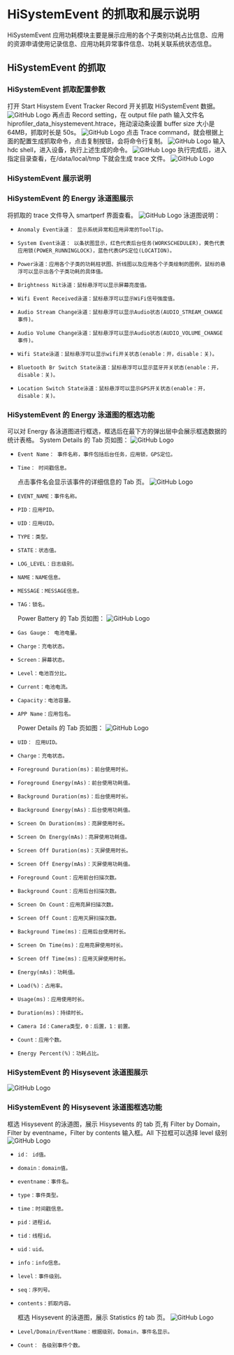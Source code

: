# HiSystemEvent 的抓取和展示说明

HiSystemEvent 应用功耗模块主要是展示应用的各个子类别功耗占比信息、应用的资源申请使用记录信息、应用功耗异常事件信息、功耗关联系统状态信息。

## HiSystemEvent 的抓取

### HiSystemEvent 抓取配置参数

打开 Start Hisystem Event Tracker Record 开关抓取 HiSystemEvent 数据。
![GitHub Logo](../../figures/HiSystemEvent/hisyseventsetting.jpg)
再点击 Record setting，在 output file path 输入文件名 hiprofiler_data_hisystemevent.htrace，拖动滚动条设置 buffer size 大小是 64MB，抓取时长是 50s。
![GitHub Logo](../../figures/HiSystemEvent/hisystemeventrecord.jpg)
点击 Trace command，就会根据上面的配置生成抓取命令，点击复制按钮，会将命令行复制。
![GitHub Logo](../../figures/HiSystemEvent/hisystemcommand.jpg)
输入 hdc shell，进入设备，执行上述生成的命令。
![GitHub Logo](../../figures/HiSystemEvent/hisystemeventemexcute.jpg)
执行完成后，进入指定目录查看，在/data/local/tmp 下就会生成 trace 文件。
![GitHub Logo](../../figures/HiSystemEvent/hisystemeventfile.jpg)

### HiSystemEvent 展示说明

### HiSystemEvent 的 Energy 泳道图展示

将抓取的 trace 文件导入 smartperf 界面查看。
![GitHub Logo](../../figures/HiSystemEvent/hisystemeventsummary.jpg)
泳道图说明：

-     Anomaly Event泳道： 显示系统异常和应用异常的ToolTip。
-     System Event泳道： 以条状图显示，红色代表后台任务(WORKSCHEDULER)，黄色代表应用锁(POWER_RUNNINGLOCK)，蓝色代表GPS定位(LOCATION)。
-     Power泳道：应用各个子类的功耗柱状图、折线图以及应用各个子类绘制的图例，鼠标的悬浮可以显示出各个子类功耗的具体值。
-     Brightness Nit泳道：鼠标悬浮可以显示屏幕亮度值。
-     Wifi Event Received泳道：鼠标悬浮可以显示WiFi信号强度值。
-     Audio Stream Change泳道：鼠标悬浮可以显示Audio状态(AUDIO_STREAM_CHANGE事件)。
-     Audio Volume Change泳道：鼠标悬浮可以显示Audio状态(AUDIO_VOLUME_CHANGE事件)。
-     Wifi State泳道：鼠标悬浮可以显示wifi开关状态(enable：开，disable：关)。
-     Bluetooth Br Switch State泳道：鼠标悬浮可以显示蓝牙开关状态(enable：开， disable：关)。
-     Location Switch State泳道：鼠标悬浮可以显示GPS开关状态(enable：开，disable：关)。

### HiSystemEvent 的 Energy 泳道图的框选功能

可以对 Energy 各泳道图进行框选，框选后在最下方的弹出层中会展示框选数据的统计表格。
System Details 的 Tab 页如图：
![GitHub Logo](../../figures/HiSystemEvent/hisystemdetails.jpg)

-     Event Name： 事件名称，事件包括后台任务，应用锁，GPS定位。
-     Time： 时间戳信息。
  点击事件名会显示该事件的详细信息的 Tab 页。
  ![GitHub Logo](../../figures/HiSystemEvent/systemselectdetals.jpg)
-     EVENT_NAME：事件名称。
-     PID：应用PID。
-     UID：应用UID。
-     TYPE：类型。
-     STATE：状态值。
-     LOG_LEVEL：日志级别。
-     NAME：NAME信息。
-     MESSAGE：MESSAGE信息。
-     TAG：锁名。
  Power Battery 的 Tab 页如图：
  ![GitHub Logo](../../figures/HiSystemEvent/hisyseventPowerBattery.jpg)
-     Gas Gauge： 电池电量。
-     Charge：充电状态。
-     Screen：屏幕状态。
-     Level：电池百分比。
-     Current：电池电流。
-     Capacity：电池容量。
-     APP Name：应用包名。
  Power Details 的 Tab 页如图：
  ![GitHub Logo](../../figures/HiSystemEvent/hisyseventPowerdetails.jpg)
-     UID： 应用UID。
-     Charge：充电状态。
-     Foreground Duration(ms)：前台使用时长。
-     Foreground Energy(mAs)：前台使用功耗值。
-     Background Duration(ms)：后台使用时长。
-     Background Energy(mAs)：后台使用功耗值。
-     Screen On Duration(ms)：亮屏使用时长。
-     Screen On Energy(mAs)：亮屏使用功耗值。
-     Screen Off Duration(ms)：灭屏使用时长。
-     Screen Off Energy(mAs)：灭屏使用功耗值。
-     Foreground Count：应用前台扫描次数。
-     Background Count：应用后台扫描次数。
-     Screen On Count：应用亮屏扫描次数。
-     Screen Off Count：应用灭屏扫描次数。
-     Background Time(ms)：应用后台使用时长。
-     Screen On Time(ms)：应用亮屏使用时长。
-     Screen Off Time(ms)：应用灭屏使用时长。
-     Energy(mAs)：功耗值。
-     Load(%)：占用率。
-     Usage(ms)：应用使用时长。
-     Duration(ms)：持续时长。
-     Camera Id：Camera类型，0：后置，1：前置。
-     Count：应用个数。
-     Energy Percent(%)：功耗占比。

### HiSystemEvent 的 Hisysevent 泳道图展示

![GitHub Logo](../../figures/HiSystemEvent/hisystemeventrow.jpg)

### HiSystemEvent 的 Hisysevent 泳道图框选功能

框选 Hisysevent 的泳道图，展示 Hisysevents 的 tab 页,有 Filter by Domain，Filter by eventname，Filter by contents 输入框。All 下拉框可以选择 level 级别
![GitHub Logo](../../figures/HiSystemEvent/hisyseventtab.jpg)

-     id： id值。
-     domain：domain值。
-     eventname：事件名。
-     type：事件类型。
-     time：时间戳信息。
-     pid：进程id。
-     tid：线程id。
-     uid：uid。
-     info：info信息。
-     level：事件级别。
-     seq：序列号。
-     contents：抓取内容。
  框选 Hisysevent 的泳道图，展示 Statistics 的 tab 页。
  ![GitHub Logo](../../figures/HiSystemEvent/hisyseventStatistics.jpg)
-     Level/Domain/EventName：根据级别，Domain，事件名显示。
-     Count： 各级别事件个数。
